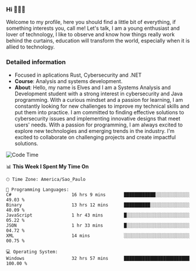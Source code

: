


### Hi 🙋🏽‍♂️

Welcome to my profile, here you should find a little bit of everything, if something interests you, call me! Let's talk,
I am a young enthusiast and lover of technology, I like to observe and know how things really work behind the curtains, 
education will transform the world, especially when it is allied to technology.

### Detailed information
* Focused in aplications Rust, Cybersecurity and .NET
* **Course**: Analysis and systems development.
* **About**: Hello, my name is Elves and I am a Systems Analysis and Development student with a strong interest in cybersecurity and Java programming. With a curious mindset and a passion for learning, I am constantly looking for new challenges to improve my technical skills and put them into practice. I am committed to finding effective solutions to cybersecurity issues and implementing innovative designs that meet users' needs. With a passion for programming, I am always excited to explore new technologies and emerging trends in the industry. I'm excited to collaborate on challenging projects and create impactful solutions.

<!--START_SECTION:waka-->
![Code Time](http://img.shields.io/badge/Code%20Time-180%20hrs%2033%20mins-blue)

📊 **This Week I Spent My Time On** 

```text
🕑︎ Time Zone: America/Sao_Paulo

💬 Programming Languages: 
C#                       16 hrs 9 mins       ████████████░░░░░░░░░░░░░   49.03 % 
Binary                   13 hrs 12 mins      ██████████░░░░░░░░░░░░░░░   40.09 % 
JavaScript               1 hr 43 mins        █░░░░░░░░░░░░░░░░░░░░░░░░   05.22 % 
JSON                     1 hr 33 mins        █░░░░░░░░░░░░░░░░░░░░░░░░   04.72 % 
XML                      14 mins             ░░░░░░░░░░░░░░░░░░░░░░░░░   00.75 % 

💻 Operating System: 
Windows                  32 hrs 57 mins      █████████████████████████   100.00 % 
```


<!--END_SECTION:waka-->


